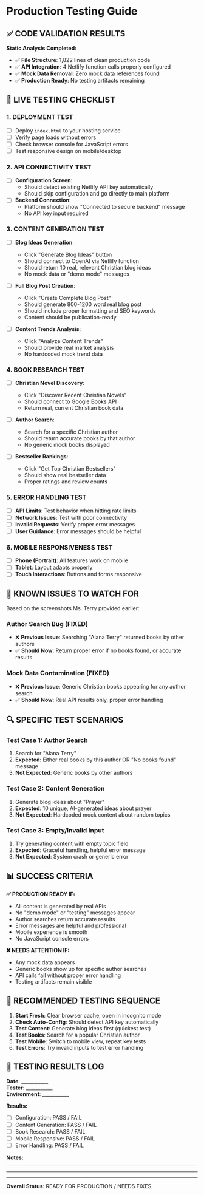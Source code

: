 # Production Testing Guide

## ✅ **CODE VALIDATION RESULTS**

**Static Analysis Completed:**
- ✅ **File Structure**: 1,822 lines of clean production code
- ✅ **API Integration**: 4 Netlify function calls properly configured
- ✅ **Mock Data Removal**: Zero mock data references found
- ✅ **Production Ready**: No testing artifacts remaining

## 🧪 **LIVE TESTING CHECKLIST**

### **1. DEPLOYMENT TEST**
- [ ] Deploy `index.html` to your hosting service
- [ ] Verify page loads without errors
- [ ] Check browser console for JavaScript errors
- [ ] Test responsive design on mobile/desktop

### **2. API CONNECTIVITY TEST**
- [ ] **Configuration Screen**: 
  - Should detect existing Netlify API key automatically
  - Should skip configuration and go directly to main platform
- [ ] **Backend Connection**: 
  - Platform should show "Connected to secure backend" message
  - No API key input required

### **3. CONTENT GENERATION TEST**
- [ ] **Blog Ideas Generation**:
  - Click "Generate Blog Ideas" button
  - Should connect to OpenAI via Netlify function
  - Should return 10 real, relevant Christian blog ideas
  - No mock data or "demo mode" messages

- [ ] **Full Blog Post Creation**:
  - Click "Create Complete Blog Post" 
  - Should generate 800-1200 word real blog post
  - Should include proper formatting and SEO keywords
  - Content should be publication-ready

- [ ] **Content Trends Analysis**:
  - Click "Analyze Content Trends"
  - Should provide real market analysis
  - No hardcoded mock trend data

### **4. BOOK RESEARCH TEST**
- [ ] **Christian Novel Discovery**:
  - Click "Discover Recent Christian Novels"
  - Should connect to Google Books API
  - Return real, current Christian book data

- [ ] **Author Search**:
  - Search for a specific Christian author
  - Should return accurate books by that author
  - No generic mock books displayed

- [ ] **Bestseller Rankings**:
  - Click "Get Top Christian Bestsellers"
  - Should show real bestseller data
  - Proper ratings and review counts

### **5. ERROR HANDLING TEST**
- [ ] **API Limits**: Test behavior when hitting rate limits
- [ ] **Network Issues**: Test with poor connectivity
- [ ] **Invalid Requests**: Verify proper error messages
- [ ] **User Guidance**: Error messages should be helpful

### **6. MOBILE RESPONSIVENESS TEST**
- [ ] **Phone (Portrait)**: All features work on mobile
- [ ] **Tablet**: Layout adapts properly
- [ ] **Touch Interactions**: Buttons and forms responsive

## 🚨 **KNOWN ISSUES TO WATCH FOR**

Based on the screenshots Ms. Terry provided earlier:

### **Author Search Bug (FIXED)**
- ❌ **Previous Issue**: Searching "Alana Terry" returned books by other authors
- ✅ **Should Now**: Return proper error if no books found, or accurate results

### **Mock Data Contamination (FIXED)**
- ❌ **Previous Issue**: Generic Christian books appearing for any author search
- ✅ **Should Now**: Real API results only, proper error handling

## 🔍 **SPECIFIC TEST SCENARIOS**

### **Test Case 1: Author Search**
1. Search for "Alana Terry"
2. **Expected**: Either real books by this author OR "No books found" message
3. **Not Expected**: Generic books by other authors

### **Test Case 2: Content Generation**
1. Generate blog ideas about "Prayer"
2. **Expected**: 10 unique, AI-generated ideas about prayer
3. **Not Expected**: Hardcoded mock content about random topics

### **Test Case 3: Empty/Invalid Input**
1. Try generating content with empty topic field
2. **Expected**: Graceful handling, helpful error message
3. **Not Expected**: System crash or generic error

## 📊 **SUCCESS CRITERIA**

**✅ PRODUCTION READY IF:**
- All content is generated by real APIs
- No "demo mode" or "testing" messages appear
- Author searches return accurate results
- Error messages are helpful and professional
- Mobile experience is smooth
- No JavaScript console errors

**❌ NEEDS ATTENTION IF:**
- Any mock data appears
- Generic books show up for specific author searches
- API calls fail without proper error handling
- Testing artifacts remain visible

## 🚀 **RECOMMENDED TESTING SEQUENCE**

1. **Start Fresh**: Clear browser cache, open in incognito mode
2. **Check Auto-Config**: Should detect API key automatically
3. **Test Content**: Generate blog ideas first (quickest test)
4. **Test Books**: Search for a popular Christian author
5. **Test Mobile**: Switch to mobile view, repeat key tests
6. **Test Errors**: Try invalid inputs to test error handling

## 📝 **TESTING RESULTS LOG**

**Date**: ___________  
**Tester**: ___________  
**Environment**: ___________  

**Results:**
- [ ] Configuration: PASS / FAIL
- [ ] Content Generation: PASS / FAIL  
- [ ] Book Research: PASS / FAIL
- [ ] Mobile Responsive: PASS / FAIL
- [ ] Error Handling: PASS / FAIL

**Notes:**
___________________________________
___________________________________
___________________________________

**Overall Status**: READY FOR PRODUCTION / NEEDS FIXES
